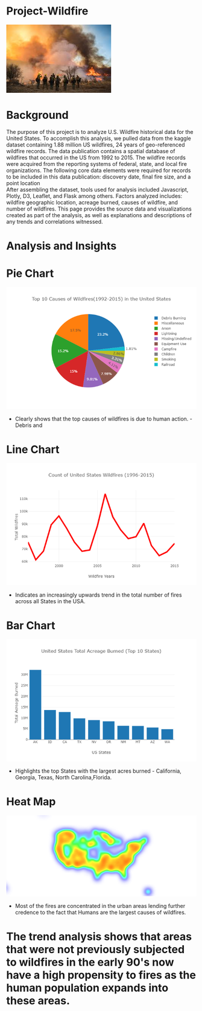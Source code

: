 # Project-Wildfire

![wildfire](images/wildfire.jpg)

# Background
The purpose of this project is to analyze U.S. Wildfire historical data for the United States.
To accomplish this analysis, we pulled data from the kaggle dataset containing 1.88 million US wildfires, 24 years of geo-referenced wildfire records.
The data publication contains a spatial database of wildfires that occurred in the US from 1992 to 2015. The wildfire records were acquired from the reporting systems of federal, state, and local fire organizations. The following core data elements were required for records to be included in this data publication: discovery date, final fire size, and a point location  
After assembling the dataset, tools used for analysis included Javascript, Plotly, D3, Leaflet, and Flask among others.
Factors analyzed includes: wildfire geographic location, acreage burned, causes of wildfire, and number of wildfires.  This page provides the source data and visualizations created as part of the analysis, as well as explanations and descriptions of any trends and correlations witnessed.

# Analysis and Insights

# Pie Chart

![newplot_pie](images/newplot_pie.png)
- Clearly shows that the top causes of wildfires is due to human action. - Debris and

# Line Chart 

![newplot_line](images/newplot_line.png)
- Indicates an increasingly upwards trend in the total number of fires across all States in the USA.

# Bar Chart 

![newplot_bar](images/newplot_bar.png)
- Highlights the top States with the largest acres burned - California, Georgia, Texas, North Carolina,Florida.

# Heat Map 

![wildfire_heatmap](images/wildfire_heatmap.png)
- Most of the fires are concentrated in the urban areas lending further credence to the fact that Humans are the largest causes of wildfires.

# The trend analysis shows that areas that were not previously subjected to wildfires in the early 90's now have a high propensity to fires as the human population expands into these areas.
